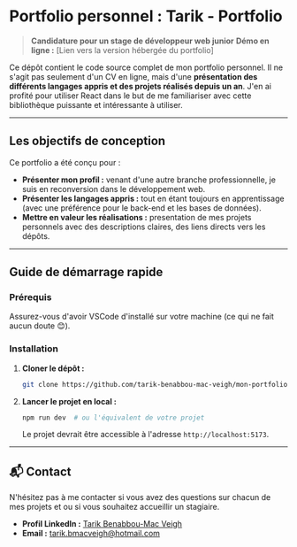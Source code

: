 # Portfolio personnel : Tarik - Portfolio

> **Candidature pour un stage de développeur web junior**
> **Démo en ligne :** [Lien vers la version hébergée du portfolio]

Ce dépôt contient le code source complet de mon portfolio personnel. Il ne s'agit pas seulement d'un CV en ligne, mais d'une **présentation des différents langages appris et des projets réalisés depuis un an**. J'en ai profité pour utiliser React dans le but de me familiariser avec cette bibliothèque puissante et intéressante à utiliser.

---

## Les objectifs de conception

Ce portfolio a été conçu pour :

* **Présenter mon profil :** venant d'une autre branche professionnelle, je suis en reconversion dans le développement web.
* **Présenter les langages appris :** tout en étant toujours en apprentissage (avec une préférence pour le back-end et les bases de données).
* **Mettre en valeur les réalisations :** presentation de mes projets personnels avec des descriptions claires, des liens directs vers les dépôts.

---


## Guide de démarrage rapide

### **Prérequis**

Assurez-vous d'avoir VSCode d'installé sur votre machine (ce qui ne fait aucun doute 😊).

### **Installation**

1.  **Cloner le dépôt :**
    ```bash
    git clone https://github.com/tarik-benabbou-mac-veigh/mon-portfolio.git
    ```

2.  **Lancer le projet en local :**
    ```bash
    npm run dev  # ou l'équivalent de votre projet
    ```
    Le projet devrait être accessible à l'adresse `http://localhost:5173`.

---

## 📬 Contact

N'hésitez pas à me contacter si vous avez des questions sur chacun de mes projets et ou si vous souhaitez accueillir un stagiaire.

* **Profil LinkedIn :** [Tarik Benabbou-Mac Veigh](https://www.linkedin.com/in/tarik-benabbou-mac-veigh-a8b186100/)
* **Email :** [tarik.bmacveigh@hotmail.com](mailto:tarik.bmacveigh@hotmail.com)
